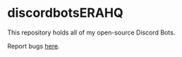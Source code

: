# discordbotsERAHQ
This repository holds all of my open-source Discord Bots.

Report bugs [here](https://forms.gle/w1muDWWjwMF8uT2w9).
